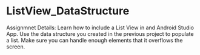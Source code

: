 # ListView_DataStructure
Assignmnet Details: Learn how to include a List View in and Android Studio App.  Use the data structure you created in the previous project to populate a list.  Make sure you can handle enough elements that it overflows the screen.
